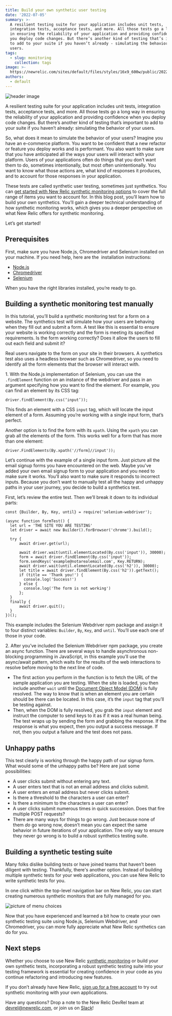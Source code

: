 ```yaml
---
title: Build your own synthetic user testing
date: '2022-07-05'
summary: >-
  A resilient testing suite for your application includes unit tests,
  integration tests, acceptance tests, and more. All those tests go a long way
  in ensuring the reliability of your application and providing confidence when
  you deploy code changes. But there’s another kind of testing that’s important
  to add to your suite if you haven’t already - simulating the behavior of your
  users.
tags:
  - slug: monitoring
    collection: tags
image: >-
  https://newrelic.com/sites/default/files/styles/16x9_600w/public/2022-05/Brand-blog_1440x736.jpg
authors:
  - default
---
```

  
  ![header image](https://newrelic.com/sites/default/files/styles/16x9_600w/public/2022-05/Brand-blog_1440x736.jpg)

A resilient testing suite for your application includes unit tests, integration tests, acceptance tests, and more. All those tests go a long way in ensuring the reliability of your application and providing confidence when you deploy code changes. But there’s another kind of testing that’s important to add to your suite if you haven’t already: simulating the behavior of your users.

So, what does it mean to simulate the behavior of your users? Imagine you have an e-commerce platform. You want to be confident that a new refactor or feature you deploy works and is performant. You also want to make sure that you have anticipated all the ways your users will interact with your platform. Users of your applications often do things that you don’t want them to do, sometimes intentionally, but most often unintentionally. You want to know what those actions are, what kind of responses it produces, and to account for those responses in your application.

These tests are called synthetic user testing, sometimes just synthetics. You can [get started with New Relic synthetic monitoring options](https://docs.newrelic.com/docs/synthetics/synthetic-monitoring/getting-started/get-started-synthetic-monitoring/) to cover the full range of items you want to account for. In this blog post, you’ll learn how to build your own synthetics. You’ll gain a deeper technical understanding of how synthetic monitoring works, which gives you a deeper perspective on what New Relic offers for synthetic monitoring.

Let’s get started!

## Prerequisites

First, make sure you have Node.js, Chromedriver and Selenium installed on your machine. If you need help, here are the  installation instructions:

-   [Node.js](https://nodejs.org/en/download/package-manager/)
-   [Chromedriver](https://chromedriver.chromium.org/getting-started)
-   [Selenium](https://www.selenium.dev/documentation/webdriver/getting_started/install_library/)

When you have the right libraries installed, you’re ready to go.

## Building a synthetic monitoring test manually

In this tutorial, you’ll build a synthetic monitoring test for a form on a website. The synthetics test will simulate how your users are behaving when they fill out and submit a form. A test like this is essential to ensure your website is working correctly and the form is meeting its specified requirements. Is the form working correctly? Does it allow the users to fill out each field and submit it?

Real users navigate to the form on your site in their browsers. A synthetics test also uses a headless browser such as Chromedriver, so you need to identify all the form elements that the browser will interact with.

1\. With the Node.js implementation of Selenium, you can use the `.findElement` function on an instance of the webdriver and pass in an argument specifying how you want to find the element. For example, you can find an element by its CSS tag:

```
driver.findElement(By.css(‘input’));
```

This finds an element with a CSS `input` tag, which will locate the input element of a form. Assuming you’re working with a single input form, that’s perfect.

Another option is to find the form with its `xpath`. Using the `xpath` you can grab all the elements of the form. This works well for a form that has more than one element:

```
driver.FindElements(By.xpath('//form]//input'));
```

Let’s continue with the example of a single input form. Just picture all the email signup forms you have encountered on the web. Maybe you’ve  added your own email signup form to your application and you need to make sure it works. You’ll also want to make sure it responds to incorrect inputs. Because you don’t want to manually test all the happy and unhappy paths in your user journey, you decide to build a synthetics test.

First, let’s review the entire test. Then we’ll break it down to its individual parts:

```
const {Builder, By, Key, until} = require('selenium-webdriver');

(async function formTest() {
  let url = 'THE SITE YOU ARE TESTING'
  let driver = await new Builder().forBrowser('chrome').build();

  try {
      await driver.get(url);

      await driver.wait(until.elementLocated(By.css('input')), 30000);
      form = await driver.findElement(By.css('input'));
      form.sendKeys('example@notarealemail.com', Key.RETURN);
      await driver.wait(until.elementLocated(By.css('h2')), 30000);
      let title = await driver.findElement(By.css('h2')).getText();
      if (title == 'Thank you!') {
        console.log('Success!')
      } else {
        console.log('The form is not working')
      };
  }
  finally {
      await driver.quit();
  }
})();
```

This example includes the Selenium Webdriver npm package and assign it to four distinct variables: `Builder`, `By`, `Key`, and `until`. You’ll use each one of those in your code.

2\. After you’ve included the Selenium Webdriver npm package, you create an async function. There are several ways to handle asynchronous non-blocking programming in JavaScript, in this example you’ll use the async/await pattern, which waits for the results of the web interactions to resolve before moving to the next line of code.

-   The first action you perform in the function is to fetch the URL of the sample application you are testing. When the site is loaded, you then include another `wait` until the [Document Object Model (DOM)](https://developer.mozilla.org/en-US/docs/Web/API/Document_Object_Model/Introduction) is fully resolved. The way to know that is when an element you are certain should be there can be located. In this case, it’s the `input` tag that you’ll be testing against. 
-   Then, when the DOM is fully resolved, you grab the `input` element and instruct the computer to send keys to it as if it was a real human being. The test wraps up by sending the form and grabbing the response. If the response is what you expect, then you output a success message. If not, then you output a failure and the test does not pass.

## Unhappy paths

This test clearly is working through the happy path of our signup form. What would some of the unhappy paths be? Here are just some possibilities:

-   A user clicks submit without entering any text.
-   A user enters text that is not an email address and clicks submit.
-   A user enters an email address but never clicks submit.
-   Is there a threshold to the characters a user can enter?
-   Is there a minimum to the characters a user can enter?
-   A user clicks submit numerous times in quick succession. Does that fire multiple POST requests?
-   There are many ways for things to go wrong. Just because none of them _do_ go wrong now, doesn’t mean you can expect the same behavior in future iterations of your application. The only way to ensure they never go wrong is to build a robust synthetics testing suite.

## Building a synthetic testing suite

Many folks dislike building tests or have joined teams that haven’t been diligent with testing. Thankfully, there's another option. Instead of building multiple synthetic tests for your web applications, you can use New Relic to write synthetic tests for you.

In one click within the top-level navigation bar on New Relic, you can start creating numerous synthetic monitors that are fully managed for you.

![picture of menu choices](https://newrelic.com/sites/default/files/styles/1200w/public/2022-06/synthetics-create-monitor.webp?itok=RhainD-e)

Now that you have experienced and learned a bit how to create your own synthetic testing suite using Node.js, Selenium Webdriver, and Chromedriver, you can more fully appreciate what New Relic synthetics can do for you.

## Next steps

Whether you choose to use New Relic [synthetic monitoring](https://newrelic.com/platform/synthetics) or build your own synthetic tests, incorporating a robust synthetic testing suite into your testing framework is essential for creating confidence in your code as you continue refactoring and introducing new features.

If you don’t already have New Relic, [sign up for a free account](https://newrelic.com/signup) to try out synthetic monitoring with your own applications.

Have any questions? Drop a note to the New Relic DevRel team at [devrel@newrelic.com](mailto:devrel@newrelic.com), or join us on [Slack](https://newrelicusers-signup.herokuapp.com/)!
